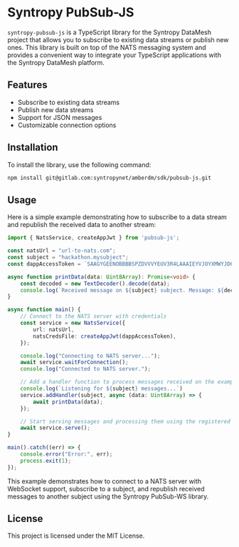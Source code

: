 # Syntropy PubSub-JS

`syntropy-pubsub-js` is a TypeScript library for the Syntropy DataMesh project that allows you to subscribe to existing data streams or publish new ones. This library is built on top of the NATS messaging system and provides a convenient way to integrate your TypeScript applications with the Syntropy DataMesh platform.

## Features

- Subscribe to existing data streams
- Publish new data streams
- Support for JSON messages
- Customizable connection options

## Installation

To install the library, use the following command:

```bash
npm install git@gitlab.com:syntropynet/amberdm/sdk/pubsub-js.git
```

## Usage
Here is a simple example demonstrating how to subscribe to a data stream and republish the received data to another stream:

```typescript
import { NatsService, createAppJwt } from 'pubsub-js';

const natsUrl = "url-to-nats.com";
const subject = "hackathon.mysubject";
const dappAccessToken = `SAAGYGEENOBBBBSPZDVVVYEUV3R4LAAAIEYVJOYXMWYJD6YQ5N3LVMQSA4`;

async function printData(data: Uint8Array): Promise<void> {
    const decoded = new TextDecoder().decode(data);
    console.log(`Received message on ${subject} subject. Message: ${decoded}`);
}

async function main() {
    // Connect to the NATS server with credentials
    const service = new NatsService({
        url: natsUrl,
        natsCredsFile: createAppJwt(dappAccessToken),
    });

    console.log("Connecting to NATS server...");
    await service.waitForConnection();
    console.log("Connected to NATS server.");

    // Add a handler function to process messages received on the exampleSubscribeSubject
    console.log(`Listening for ${subject} messages...`)
    service.addHandler(subject, async (data: Uint8Array) => {
        await printData(data);
    });

    // Start serving messages and processing them using the registered handler function
    await service.serve();
}

main().catch((err) => {
    console.error("Error:", err);
    process.exit(1);
});
```

This example demonstrates how to connect to a NATS server with WebSocket support, subscribe to a subject, and republish received messages to another subject using the Syntropy PubSub-WS library.

## License
This project is licensed under the MIT License.